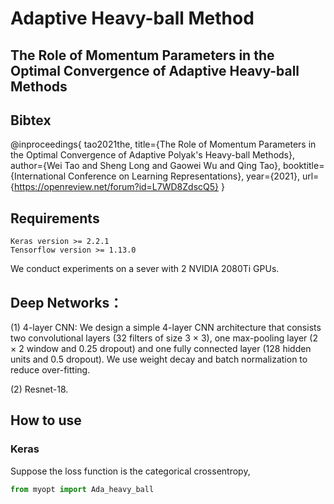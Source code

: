 # Adaptive Heavy-ball Method

## The Role of Momentum Parameters in the Optimal Convergence of Adaptive Heavy-ball Methods
## Bibtex
@inproceedings{
tao2021the,
title={The Role of Momentum Parameters in the Optimal Convergence of Adaptive Polyak's Heavy-ball Methods},
author={Wei Tao and Sheng Long and Gaowei Wu and Qing Tao},
booktitle={International Conference on Learning Representations},
year={2021},
url={https://openreview.net/forum?id=L7WD8ZdscQ5}
}


## Requirements
    Keras version >= 2.2.1
    Tensorflow version >= 1.13.0

We conduct experiments on a sever with 2 NVIDIA 2080Ti GPUs. 

## Deep Networks：
(1) 4-layer CNN: We design a simple 4-layer CNN architecture that consists two convolutional layers (32 filters of size 3 × 3), one max-pooling layer (2 × 2 window and 0.25 dropout) and one fully connected layer (128 hidden units and 0.5 dropout). We use weight decay and batch normalization to reduce over-fitting.

(2) Resnet-18.


## How to use
### Keras

Suppose the loss function is the categorical crossentropy,

``` python
from myopt import Ada_heavy_ball
